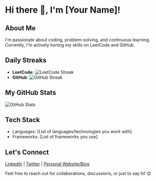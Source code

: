 # Hi there 👋, I'm [Your Name]!

## About Me
I'm passionate about coding, problem-solving, and continuous learning. Currently, I'm actively honing my skills on LeetCode and GitHub.

## Daily Streaks
- **LeetCode**: ![LeetCode Streak](https://leetcode-badge.chotot.org/leetcode/abishekcsecs)
- **GitHub**: ![GitHub Streak](https://github-readme-streak-stats.herokuapp.com/?user=Abishek-ak7)

## My GitHub Stats
![GitHub Stats](https://github-readme-stats.vercel.app/api?username=YOUR_GITHUB_USERNAME&show_icons=true&theme=dark)

## Tech Stack
- Languages: [List of languages/technologies you work with]
- Frameworks: [List of frameworks you use]

## Let's Connect
[LinkedIn](your-linkedin-profile) | [Twitter](your-twitter-profile) | [Personal Website/Blog](your-website)

Feel free to reach out for collaborations, discussions, or just to say hi! 😊
